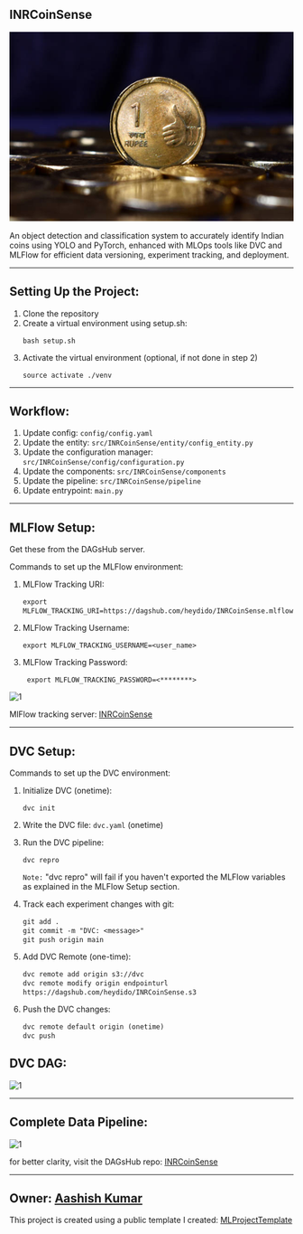 ## INRCoinSense
![1](static/assets/img/project_image.png)

An object detection and classification system to accurately identify Indian coins using YOLO and PyTorch, 
enhanced with MLOps tools like DVC and MLFlow for efficient data versioning, experiment tracking, and deployment.

------------------------------------------------------------------------------------------------------------------------
## Setting Up the Project:
1. Clone the repository
2. Create a virtual environment using setup.sh:
    ```
    bash setup.sh 
    ```
3. Activate the virtual environment (optional, if not done in step 2)
    ```
    source activate ./venv
    ``` 
------------------------------------------------------------------------------------------------------------------------

## Workflow:
1. Update config: `config/config.yaml`
2. Update the entity: `src/INRCoinSense/entity/config_entity.py`
3. Update the configuration manager: `src/INRCoinSense/config/configuration.py`
4. Update the components: `src/INRCoinSense/components`
5. Update the pipeline: `src/INRCoinSense/pipeline`
6. Update entrypoint: `main.py`

------------------------------------------------------------------------------------------------------------------------

## MLFlow Setup:
Get these from the DAGsHub server.

Commands to set up the MLFlow environment:
1. MLFlow Tracking URI:
   ```
   export MLFLOW_TRACKING_URI=https://dagshub.com/heydido/INRCoinSense.mlflow
   ```
2. MLFlow Tracking Username:
   ```
   export MLFLOW_TRACKING_USERNAME=<user_name>
   ```
3. MLFlow Tracking Password:
   ```
    export MLFLOW_TRACKING_PASSWORD=<********>
    ```
   
![1](static/assets/img/mlflow_runs.png)

MlFlow tracking server: [INRCoinSense](https://dagshub.com/heydido/INRCoinSense.mlflow)

------------------------------------------------------------------------------------------------------------------------

## DVC Setup:
Commands to set up the DVC environment:

1. Initialize DVC (onetime):
   ```
   dvc init
   ```
2. Write the DVC file: `dvc.yaml` (onetime)

3. Run the DVC pipeline:
   ```
   dvc repro
   ```
   `Note:` "dvc repro" will fail if you haven't exported the MLFlow variables as explained in the MLFlow Setup section. 

4. Track each experiment changes with git:
    ```
    git add .
    git commit -m "DVC: <message>"
    git push origin main
    ```
5. Add DVC Remote (one-time):
    ```
    dvc remote add origin s3://dvc
    dvc remote modify origin endpointurl https://dagshub.com/heydido/INRCoinSense.s3
    ```
6. Push the DVC changes:
    ```
    dvc remote default origin (onetime)
    dvc push
    ```
   
## DVC DAG:
![1](static/assets/img/dvc_dag.png)

------------------------------------------------------------------------------------------------------------------------

## Complete Data Pipeline:
![1](static/assets/img/data_pipeline.png)

for better clarity, visit the DAGsHub repo: [INRCoinSense](https://dagshub.com/heydido/INRCoinSense)

------------------------------------------------------------------------------------------------------------------------
Owner: [Aashish Kumar](https://www.linktr.ee/heydido)
------------------------------------------------------------------------------------------------------------------------

This project is created using a public template I created: [MLProjectTemplate](https://github.com/heydido/MLProjectTemplate)